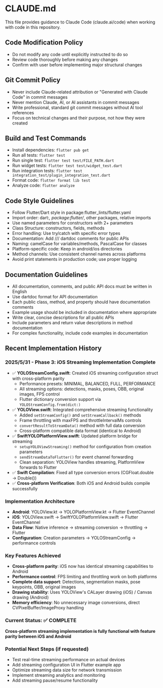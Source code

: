 # CLAUDE.md

This file provides guidance to Claude Code (claude.ai/code) when working with code in this repository.

## Code Modification Policy
- Do not modify any code until explicitly instructed to do so
- Review code thoroughly before making any changes
- Confirm with user before implementing major structural changes

## Git Commit Policy
- Never include Claude-related attribution or "Generated with Claude Code" in commit messages
- Never mention Claude, AI, or AI assistants in commit messages
- Write professional, standard git commit messages without AI tool references
- Focus on technical changes and their purpose, not how they were created

## Build and Test Commands
- Install dependencies: `flutter pub get`
- Run all tests: `flutter test`
- Run single test: `flutter test test/FILE_PATH.dart`
- Run widget tests: `flutter test test/widget_test.dart`
- Run integration tests: `flutter test integration_test/plugin_integration_test.dart`
- Format code: `flutter format lib test`
- Analyze code: `flutter analyze`

## Code Style Guidelines
- Follow Flutter/Dart style in package:flutter_lints/flutter.yaml
- Import order: dart:*, package:flutter/*, other packages, relative imports
- Use named parameters for constructors with 2+ parameters
- Class Structure: constructors, fields, methods
- Error handling: Use try/catch with specific error types
- Documentation: Add /// dartdoc comments for public APIs
- Naming: camelCase for variables/methods, PascalCase for classes
- Platform-specific code: Keep in android/ios directories
- Method channels: Use consistent channel names across platforms
- Avoid print statements in production code; use proper logging

## Documentation Guidelines
- All documentation, comments, and public API docs must be written in English
- Use dartdoc format for API documentation
- Each public class, method, and property should have documentation comments
- Example usage should be included in documentation where appropriate
- Write clear, concise descriptions for all public APIs
- Include parameters and return value descriptions in method documentation
- For complex functionality, include code examples in documentation

## Recent Implementation History

### 2025/5/31 - Phase 3: iOS Streaming Implementation Complete
- ✅ **YOLOStreamConfig.swift**: Created iOS streaming configuration struct with cross-platform parity
  - Performance presets: MINIMAL, BALANCED, FULL, PERFORMANCE
  - All streaming options: detections, masks, poses, OBB, original images, FPS control
  - Flutter dictionary conversion support via `YOLOStreamConfig.from(dict:)`
- ✅ **YOLOView.swift**: Integrated comprehensive streaming functionality
  - Added `setStreamConfig()` and `setStreamCallback()` methods
  - Frame throttling with maxFPS and throttleIntervalMs controls
  - `convertResultToStreamData()` method with full data conversion
  - Cross-platform compatible data format (identical to Android)
- ✅ **SwiftYOLOPlatformView.swift**: Updated platform bridge for streaming
  - `setupYOLOViewStreaming()` method for configuration from creation parameters
  - `sendStreamDataToFlutter()` for event channel forwarding
  - Clean separation: YOLOView handles streaming, PlatformView forwards to Flutter
- ✅ **Swift Compilation**: Fixed all type conversion errors (CGFloat.double → Double())
- ✅ **Cross-platform Verification**: Both iOS and Android builds compile successfully

### Implementation Architecture
- **Android**: YOLOView.kt → YOLOPlatformView.kt → Flutter EventChannel
- **iOS**: YOLOView.swift → SwiftYOLOPlatformView.swift → Flutter EventChannel
- **Data Flow**: Native inference → streaming conversion → throttling → Flutter
- **Configuration**: Creation parameters → YOLOStreamConfig → performance controls

### Key Features Achieved
- **Cross-platform parity**: iOS now has identical streaming capabilities to Android
- **Performance control**: FPS limiting and throttling work on both platforms
- **Complete data support**: Detections, segmentation masks, pose keypoints, OBB, original images
- **Drawing stability**: Uses YOLOView's CALayer drawing (iOS) / Canvas drawing (Android)
- **Memory efficiency**: No unnecessary image conversions, direct CVPixelBuffer/ImageProxy handling

### Current Status: ✅ COMPLETE
**Cross-platform streaming implementation is fully functional with feature parity between iOS and Android**

### Potential Next Steps (if requested)
- Test real-time streaming performance on actual devices
- Add streaming configuration UI in Flutter example app
- Optimize streaming data size for network transmission
- Implement streaming analytics and monitoring
- Add streaming pause/resume functionality